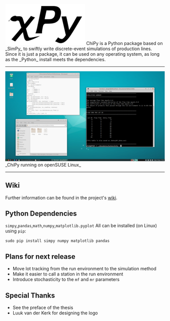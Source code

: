 <img src="https://github.com/JelleLa/ChiPy/blob/main/graphics/ChiPyBlackBG.png" width=50% height=50%>
ChiPy is a Python package based on _SimPy_ to swiftly write discrete-event simulations of production lines. Since it is just a package, it can be used on any operating system, as long as the _Python_ install meets the dependencies.

***
<img src="https://github.com/JelleLa/ChiPy/blob/main/graphics/mwe.png">
_ChiPy running on openSUSE Linux_

***

## Wiki
Further information can be found in the project's [wiki](https://github.com/JelleLa/ChiPy/wiki).

## Python Dependencies
`simpy`,`pandas`,`math`,`numpy`,`matplotlib.pyplot`
All can be installed (on Linux) using `pip`:
```
sudo pip install simpy numpy matplotlib pandas
```
## Plans for next release
* Move lot tracking from the run environment to the simulation method
* Make it easier to call a station in the run environment
* Introduce stochasticity to the `mf` and `mr` parameters

## Special Thanks
* See the preface of the thesis
* Luuk van der Kerk for designing the logo
